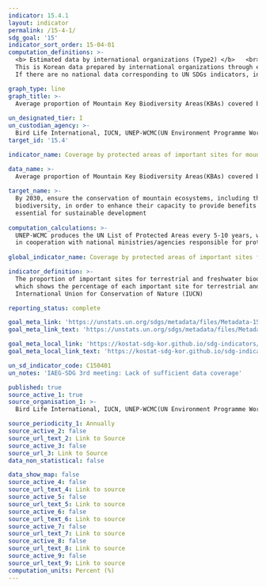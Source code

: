 ```yaml
---
indicator: 15.4.1
layout: indicator
permalink: /15-4-1/
sdg_goal: '15'
indicator_sort_order: 15-04-01
computation_definitions: >-
  <b> Estimated data by international organizations (Type2) </b>   <br>
  This is Korean data prepared by international organizations through estimation and modeling. <br>
  If there are no national data corresponding to UN SDGs indicators, international data are available for monitoring.

graph_type: line
graph_title: >-
  Average proportion of Mountain Key Biodiversity Areas(KBAs) covered by protected areas
  
un_designated_tier: I
un_custodian_agency: >-
  Bird Life International, IUCN, UNEP-WCMC(UN Environment Programme World Conservation Monitoring Centre)
target_id: '15.4'

indicator_name: Coverage by protected areas of important sites for mountain biodiversity

data_name: >-
  Average proportion of Mountain Key Biodiversity Areas(KBAs) covered by protected areas
  
target_name: >-
  By 2030, ensure the conservation of mountain ecosystems, including their
  biodiversity, in order to enhance their capacity to provide benefits that are
  essential for sustainable development
  
computation_calculations: >-
  UNEP-WCMC produces the UN List of Protected Areas every 5-10 years, which is updated on an ongoing basis 
  in cooperation with national ministries/agencies responsible for protecte area designation and management and NGOs
  
global_indicator_name: Coverage by protected areas of important sites for mountain biodiversity

indicator_definition: >-
  The proportion of important sites for terrestrial and freshwater biodiversity that are covered by protected areas, 
  which shows the percentage of each important site for terrestrial and freshwater biodiversity designated by the 
  International Union for Conservation of Nature (IUCN)

reporting_status: complete

goal_meta_link: 'https://unstats.un.org/sdgs/metadata/files/Metadata-15-04-01.pdf'
goal_meta_link_text: 'https://unstats.un.org/sdgs/metadata/files/Metadata-15-04-01.pdf'

goal_meta_local_link: 'https://kostat-sdg-kor.github.io/sdg-indicators/public/data/Metadata-15-04-01_ENG.pdf'
goal_meta_local_link_text: 'https://kostat-sdg-kor.github.io/sdg-indicators/public/data/Metadata-15-04-01_ENG.pdf'

un_sd_indicator_code: C150401
un_notes: 'IAEG-SDG 3rd meeting: Lack of sufficient data coverage'

published: true
source_active_1: true
source_organisation_1: >- 
  Bird Life International, IUCN, UNEP-WCMC(UN Environment Programme World Conservation Monitoring Centre)

source_periodicity_1: Annually 
source_active_2: false
source_url_text_2: Link to Source
source_active_3: false
source_url_3: Link to Source
data_non_statistical: false

data_show_map: false
source_active_4: false
source_url_text_4: Link to source
source_active_5: false
source_url_text_5: Link to source
source_active_6: false
source_url_text_6: Link to source
source_active_7: false
source_url_text_7: Link to source
source_active_8: false
source_url_text_8: Link to source
source_active_9: false
source_url_text_9: Link to source
computation_units: Percent (%)
---
```

